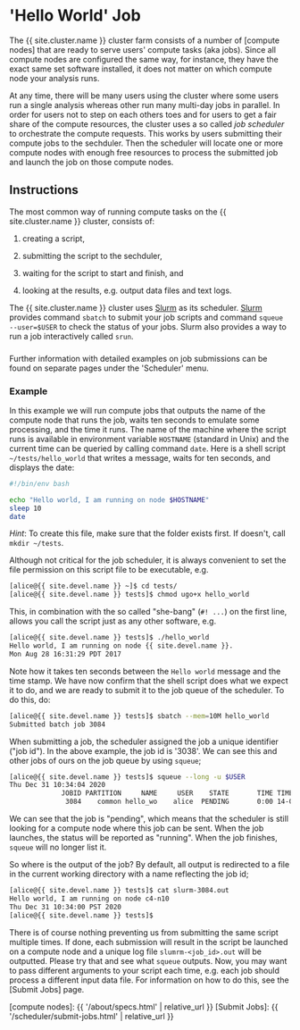 # 'Hello World' Job

The {{ site.cluster.name }} cluster farm consists of a number of [compute nodes] that are ready to serve users' compute tasks (aka jobs).  Since all compute nodes are configured the same way, for instance, they have the exact same set software installed, it does not matter on which compute node your analysis runs.

At any time, there will be many users using the cluster where some users run a single analysis whereas other run many multi-day jobs in parallel.  In order for users not to step on each others toes and for users to get a fair share of the compute resources, the cluster uses a so called _job scheduler_ to orchestrate the compute requests.  This works by users submitting their compute jobs to the sechduler.  Then the scheduler will locate one or more compute nodes with enough free resources to process the submitted job and launch the job on those compute nodes.


## Instructions

The most common way of running compute tasks on the {{ site.cluster.name }} cluster, consists of:

1. creating a script,

2. submitting the script to the sechduler,

3. waiting for the script to start and finish, and

4. looking at the results, e.g. output data files and text logs.

The {{ site.cluster.name }} cluster uses [Slurm] as its scheduler.  [Slurm] provides command `sbatch` to submit your job scripts and command `squeue --user=$USER` to check the status of your jobs.  Slurm also provides a way to run a job interactively called `srun`.


<div class="alert alert-info" role="alert" style="margin-top: 3ex">
Further information with detailed examples on job submissions can be found on separate pages under the 'Scheduler' menu.
</div>


### Example

In this example we will run compute jobs that outputs the name of the compute node that runs the job, waits ten seconds to emulate some processing, and the time it runs.  The name of the machine where the script runs is available in environment variable `HOSTNAME` (standard in Unix) and the current time can be queried by calling command `date`.  Here is a shell script `~/tests/hello_world` that writes a message, waits for ten seconds, and displays the date:

```sh
#!/bin/env bash

echo "Hello world, I am running on node $HOSTNAME"
sleep 10
date
```

_Hint_: To create this file, make sure that the folder exists first.  If doesn't, call `mkdir ~/tests`.

Although not critical for the job scheduler, it is always convenient to set the file permission on this script file to be executable, e.g.

```sh
[alice@{{ site.devel.name }} ~]$ cd tests/
[alice@{{ site.devel.name }} tests]$ chmod ugo+x hello_world
```

This, in combination with the so called "she-bang" (`#! ...`) on the first line, allows you call the script just as any other software, e.g.

```sh
[alice@{{ site.devel.name }} tests]$ ./hello_world
Hello world, I am running on node {{ site.devel.name }}.
Mon Aug 28 16:31:29 PDT 2017
```

Note how it takes ten seconds between the `Hello world` message and the time stamp.  We have now confirm that the shell script does what we expect it to do, and we are ready to submit it to the job queue of the scheduler.  To do this, do:
```sh
[alice@{{ site.devel.name }} tests]$ sbatch --mem=10M hello_world
Submitted batch job 3084
```

When submitting a job, the scheduler assigned the job a unique identifier ("job id").  In the above example, the job id is '3038'.  We can see this and other jobs of ours on the job queue by using `squeue`;

```sh
[alice@{{ site.devel.name }} tests]$ squeue --long -u $USER
Thu Dec 31 10:34:04 2020
             JOBID PARTITION     NAME     USER    STATE       TIME TIME_LIMI  NODES NODELIST(REASON) 
              3084    common hello_wo    alice  PENDING       0:00 14-00:00:00    1 (Priority)
```

We can see that the job is "pending", which means that the scheduler is still looking for a compute node where this job can be sent.  When the job launches, the status will be reported as "running".  When the job finishes, `squeue` will no longer list it.

So where is the output of the job?  By default, all output is redirected to a file in the current working directory with a name reflecting the job id;

```sh
[alice@{{ site.devel.name }} tests]$ cat slurm-3084.out
Hello world, I am running on node c4-n10
Thu Dec 31 10:34:00 PST 2020
[alice@{{ site.devel.name }} tests]$ 
```

There is of course nothing preventing us from submitting the same script multiple times.  If done, each submission will result in the script be launched on a compute node and a unique log file `slumrm-<job_id>.out` will be outputted.  Please try that and see what `squeue` outputs.   Now, you may want to pass different arguments to your script each time, e.g. each job should process a different input data file.  For information on how to do this, see the [Submit Jobs] page.


[Slurm]: https://slurm.schedmd.com/documentation.html
[compute nodes]: {{ '/about/specs.html' | relative_url }}
[Submit Jobs]: {{ '/scheduler/submit-jobs.html' | relative_url }}
